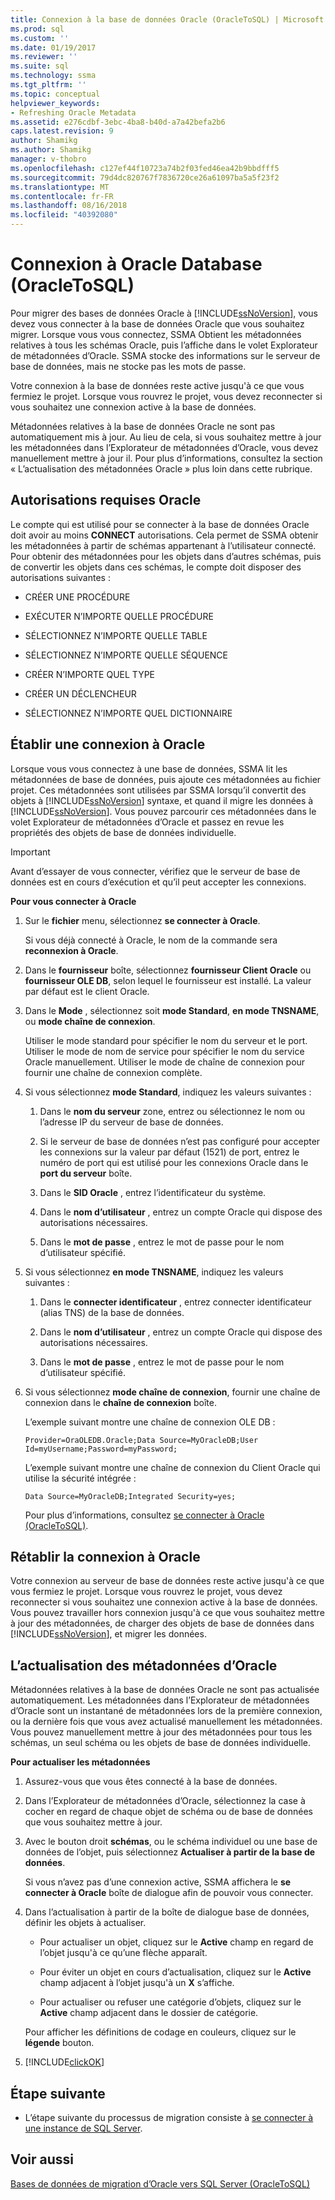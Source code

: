 ```yaml
---
title: Connexion à la base de données Oracle (OracleToSQL) | Microsoft Docs
ms.prod: sql
ms.custom: ''
ms.date: 01/19/2017
ms.reviewer: ''
ms.suite: sql
ms.technology: ssma
ms.tgt_pltfrm: ''
ms.topic: conceptual
helpviewer_keywords:
- Refreshing Oracle Metadata
ms.assetid: e276cdbf-3ebc-4ba8-b40d-a7a42befa2b6
caps.latest.revision: 9
author: Shamikg
ms.author: Shamikg
manager: v-thobro
ms.openlocfilehash: c127ef44f10723a74b2f03fed46ea42b9bbdfff5
ms.sourcegitcommit: 79d4dc820767f7836720ce26a61097ba5a5f23f2
ms.translationtype: MT
ms.contentlocale: fr-FR
ms.lasthandoff: 08/16/2018
ms.locfileid: "40392080"
---
```

# <a name="connecting-to-oracle-database-oracletosql"></a>Connexion à Oracle Database (OracleToSQL)
Pour migrer des bases de données Oracle à [!INCLUDE[ssNoVersion](../../includes/ssnoversion-md.md)], vous devez vous connecter à la base de données Oracle que vous souhaitez migrer. Lorsque vous vous connectez, SSMA Obtient les métadonnées relatives à tous les schémas Oracle, puis l’affiche dans le volet Explorateur de métadonnées d’Oracle. SSMA stocke des informations sur le serveur de base de données, mais ne stocke pas les mots de passe.  
  
Votre connexion à la base de données reste active jusqu'à ce que vous fermiez le projet. Lorsque vous rouvrez le projet, vous devez reconnecter si vous souhaitez une connexion active à la base de données.  
  
Métadonnées relatives à la base de données Oracle ne sont pas automatiquement mis à jour. Au lieu de cela, si vous souhaitez mettre à jour les métadonnées dans l’Explorateur de métadonnées d’Oracle, vous devez manuellement mettre à jour il. Pour plus d’informations, consultez la section « L’actualisation des métadonnées Oracle » plus loin dans cette rubrique.  
  
## <a name="required-oracle-permissions"></a>Autorisations requises Oracle  
Le compte qui est utilisé pour se connecter à la base de données Oracle doit avoir au moins **CONNECT** autorisations. Cela permet de SSMA obtenir les métadonnées à partir de schémas appartenant à l’utilisateur connecté. Pour obtenir des métadonnées pour les objets dans d’autres schémas, puis de convertir les objets dans ces schémas, le compte doit disposer des autorisations suivantes :  
  
-   CRÉER UNE PROCÉDURE  
  
-   EXÉCUTER N’IMPORTE QUELLE PROCÉDURE  
  
-   SÉLECTIONNEZ N’IMPORTE QUELLE TABLE  
  
-   SÉLECTIONNEZ N’IMPORTE QUELLE SÉQUENCE  
  
-   CRÉER N’IMPORTE QUEL TYPE  
  
-   CRÉER UN DÉCLENCHEUR  
  
-   SÉLECTIONNEZ N’IMPORTE QUEL DICTIONNAIRE  
  
## <a name="establishing-a-connection-to-oracle"></a>Établir une connexion à Oracle  
Lorsque vous vous connectez à une base de données, SSMA lit les métadonnées de base de données, puis ajoute ces métadonnées au fichier projet. Ces métadonnées sont utilisées par SSMA lorsqu’il convertit des objets à [!INCLUDE[ssNoVersion](../../includes/ssnoversion-md.md)] syntaxe, et quand il migre les données à [!INCLUDE[ssNoVersion](../../includes/ssnoversion-md.md)]. Vous pouvez parcourir ces métadonnées dans le volet Explorateur de métadonnées d’Oracle et passez en revue les propriétés des objets de base de données individuelle.  
  
> [!IMPORTANT]  
> Avant d’essayer de vous connecter, vérifiez que le serveur de base de données est en cours d’exécution et qu’il peut accepter les connexions.  
  
**Pour vous connecter à Oracle**  
  
1.  Sur le **fichier** menu, sélectionnez **se connecter à Oracle**.  
  
    Si vous déjà connecté à Oracle, le nom de la commande sera **reconnexion à Oracle**.  
  
2.  Dans le **fournisseur** boîte, sélectionnez **fournisseur Client Oracle** ou **fournisseur OLE DB**, selon lequel le fournisseur est installé. La valeur par défaut est le client Oracle.  
  
3.  Dans le **Mode** , sélectionnez soit **mode Standard**, **en mode TNSNAME**, ou **mode chaîne de connexion**.  
  
    Utiliser le mode standard pour spécifier le nom du serveur et le port. Utiliser le mode de nom de service pour spécifier le nom du service Oracle manuellement. Utiliser le mode de chaîne de connexion pour fournir une chaîne de connexion complète.  
  
4.  Si vous sélectionnez **mode Standard**, indiquez les valeurs suivantes :  
  
    1.  Dans le **nom du serveur** zone, entrez ou sélectionnez le nom ou l’adresse IP du serveur de base de données.  
  
    2.  Si le serveur de base de données n’est pas configuré pour accepter les connexions sur la valeur par défaut (1521) de port, entrez le numéro de port qui est utilisé pour les connexions Oracle dans le **port du serveur** boîte.  
  
    3.  Dans le **SID Oracle** , entrez l’identificateur du système.  
  
    4.  Dans le **nom d’utilisateur** , entrez un compte Oracle qui dispose des autorisations nécessaires.  
  
    5.  Dans le **mot de passe** , entrez le mot de passe pour le nom d’utilisateur spécifié.  
  
5.  Si vous sélectionnez **en mode TNSNAME**, indiquez les valeurs suivantes :  
  
    1.  Dans le **connecter identificateur** , entrez connecter identificateur (alias TNS) de la base de données.  
  
    2.  Dans le **nom d’utilisateur** , entrez un compte Oracle qui dispose des autorisations nécessaires.  
  
    3.  Dans le **mot de passe** , entrez le mot de passe pour le nom d’utilisateur spécifié.  
  
6.  Si vous sélectionnez **mode chaîne de connexion**, fournir une chaîne de connexion dans le **chaîne de connexion** boîte.  
  
    L’exemple suivant montre une chaîne de connexion OLE DB :  
  
    `Provider=OraOLEDB.Oracle;Data Source=MyOracleDB;User Id=myUsername;Password=myPassword;`  
  
    L’exemple suivant montre une chaîne de connexion du Client Oracle qui utilise la sécurité intégrée :  
  
    `Data Source=MyOracleDB;Integrated Security=yes;`  
  
    Pour plus d’informations, consultez [se connecter à Oracle &#40;OracleToSQL&#41;](../../ssma/oracle/connect-to-oracle-oracletosql.md).  
  
## <a name="reconnecting-to-oracle"></a>Rétablir la connexion à Oracle  
Votre connexion au serveur de base de données reste active jusqu'à ce que vous fermiez le projet. Lorsque vous rouvrez le projet, vous devez reconnecter si vous souhaitez une connexion active à la base de données. Vous pouvez travailler hors connexion jusqu'à ce que vous souhaitez mettre à jour des métadonnées, de charger des objets de base de données dans [!INCLUDE[ssNoVersion](../../includes/ssnoversion-md.md)], et migrer les données.  
  
## <a name="refreshing-oracle-metadata"></a>L’actualisation des métadonnées d’Oracle  
Métadonnées relatives à la base de données Oracle ne sont pas actualisée automatiquement. Les métadonnées dans l’Explorateur de métadonnées d’Oracle sont un instantané de métadonnées lors de la première connexion, ou la dernière fois que vous avez actualisé manuellement les métadonnées. Vous pouvez manuellement mettre à jour des métadonnées pour tous les schémas, un seul schéma ou les objets de base de données individuelle.  
  
**Pour actualiser les métadonnées**  
  
1.  Assurez-vous que vous êtes connecté à la base de données.  
  
2.  Dans l’Explorateur de métadonnées d’Oracle, sélectionnez la case à cocher en regard de chaque objet de schéma ou de base de données que vous souhaitez mettre à jour.  
  
3.  Avec le bouton droit **schémas**, ou le schéma individuel ou une base de données de l’objet, puis sélectionnez **Actualiser à partir de la base de données**.  
  
    Si vous n’avez pas d’une connexion active, SSMA affichera le **se connecter à Oracle** boîte de dialogue afin de pouvoir vous connecter.  
  
4.  Dans l’actualisation à partir de la boîte de dialogue base de données, définir les objets à actualiser.  
  
    -   Pour actualiser un objet, cliquez sur le **Active** champ en regard de l’objet jusqu'à ce qu’une flèche apparaît.  
  
    -   Pour éviter un objet en cours d’actualisation, cliquez sur le **Active** champ adjacent à l’objet jusqu'à un **X** s’affiche.  
  
    -   Pour actualiser ou refuser une catégorie d’objets, cliquez sur le **Active** champ adjacent dans le dossier de catégorie.  
  
    Pour afficher les définitions de codage en couleurs, cliquez sur le **légende** bouton.  
  
5.  [!INCLUDE[clickOK](../../includes/clickok-md.md)]  
  
## <a name="next-step"></a>Étape suivante  
  
-   L’étape suivante du processus de migration consiste à [se connecter à une instance de SQL Server](connecting-to-sql-server-oracletosql.md).  
  
## <a name="see-also"></a>Voir aussi  
[Bases de données de migration d’Oracle vers SQL Server &#40;OracleToSQL&#41;](../../ssma/oracle/migrating-oracle-databases-to-sql-server-oracletosql.md)  
  
